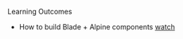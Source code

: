 

Learning Outcomes
- How to build Blade + Alpine components [watch](https://laracasts.com/series/modals-with-the-tall-stack/episodes/2)
